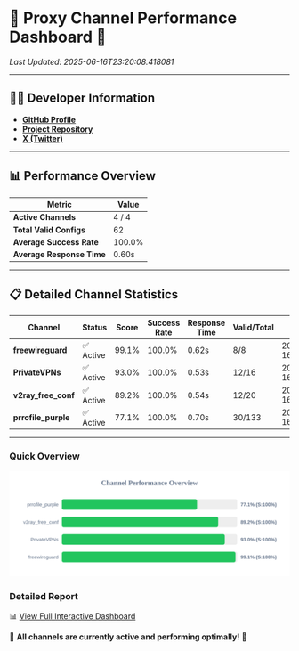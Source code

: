 # 🌟 Proxy Channel Performance Dashboard 🌟

_Last Updated: 2025-06-16T23:20:08.418081_

---

## 👩‍💻 Developer Information

- **[GitHub Profile](https://github.com/4n0nymou3)**  
- **[Project Repository](https://github.com/4n0nymou3/multi-proxy-config-fetcher)**  
- **[X (Twitter)](https://x.com/4n0nymou3)**  

---

## 📊 Performance Overview

| Metric                | Value       |
|-----------------------|-------------|
| **Active Channels**   | 4 / 4       |
| **Total Valid Configs** | 62          |
| **Average Success Rate** | 100.0%      |
| **Average Response Time** | 0.60s       |

---

## 📋 Detailed Channel Statistics

| Channel          | Status     | Score  | Success Rate | Response Time | Valid/Total | Last Success               |
|------------------|------------|--------|--------------|---------------|-------------|----------------------------|
| **freewireguard**  | ✅ Active  | 99.1%  | 100.0% | 0.62s         | 8/8       | 2025-06-16T23:20:08.416234 |
| **PrivateVPNs**  | ✅ Active  | 93.0%  | 100.0% | 0.53s         | 12/16       | 2025-06-16T23:20:07.765256 |
| **v2ray_free_conf**  | ✅ Active  | 89.2%  | 100.0% | 0.54s         | 12/20       | 2025-06-16T23:20:07.202702 |
| **prrofile_purple**  | ✅ Active  | 77.1%  | 100.0% | 0.70s         | 30/133       | 2025-06-16T23:20:06.620785 |

---

### Quick Overview
<div align="center">
  <a href="https://raw.githubusercontent.com/nullluser/NullRepo/refs/heads/main/assets/channel_stats_chart.svg">
    <img src="https://raw.githubusercontent.com/nullluser/NullRepo/refs/heads/main/assets/channel_stats_chart.svg" alt="Source Performance Statistics" width="800">
  </a>
</div>

### Detailed Report
📊 [View Full Interactive Dashboard](https://htmlpreview.github.io/?https://github.com/nullluser/NullRepo/blob/main/assets/performance_report.html)

🎉 **All channels are currently active and performing optimally!** 🎉

